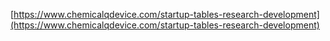 [https://www.chemicalqdevice.com/startup-tables-research-development](https://www.chemicalqdevice.com/startup-tables-research-development)
